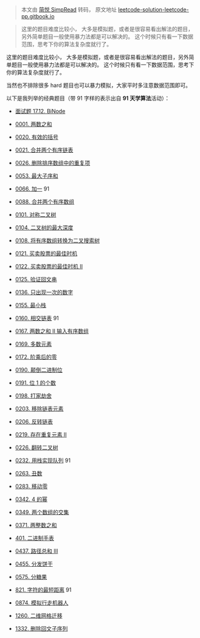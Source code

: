 > 本文由 [简悦 SimpRead](http://ksria.com/simpread/) 转码， 原文地址 [leetcode-solution-leetcode-pp.gitbook.io](https://leetcode-solution-leetcode-pp.gitbook.io/leetcode-solution/easy)

> 这里的题目难度比较小， 大多是模拟题，或者是很容易看出解法的题目，另外简单题目一般使用暴力法都是可以解决的。 这个时候只有看一下数据范围，思考下你的算法复杂度就行了。

这里的题目难度比较小， 大多是模拟题，或者是很容易看出解法的题目，另外简单题目一般使用暴力法都是可以解决的。 这个时候只有看一下数据范围，思考下你的算法复杂度就行了。

当然也不排除很多 hard 题目也可以暴力模拟，大家平时多注意数据范围即可。

以下是我列举的经典题目（带 91 字样的表示出自 **91 天学算法**活动）：

*   ​[面试题 17.12. BiNode](https://leetcode-solution-leetcode-pp.gitbook.io/leetcode-solution/easy/binode-lcci)​
    
*   ​[0001. 两数之和](https://leetcode-solution-leetcode-pp.gitbook.io/leetcode-solution/easy/1.two-sum)​
    
*   ​[0020. 有效的括号](https://leetcode-solution-leetcode-pp.gitbook.io/leetcode-solution/easy/20.valid-parentheses)​
    
*   ​[0021. 合并两个有序链表](https://leetcode-solution-leetcode-pp.gitbook.io/leetcode-solution/easy/21.merge-two-sorted-lists)​
    
*   ​[0026. 删除排序数组中的重复项](https://leetcode-solution-leetcode-pp.gitbook.io/leetcode-solution/easy/26.remove-duplicates-from-sorted-array)​
    
*   ​[0053. 最大子序和](https://leetcode-solution-leetcode-pp.gitbook.io/leetcode-solution/easy/53.maximum-sum-subarray-cn)​
    
*   ​[0066. 加一](https://leetcode-solution-leetcode-pp.gitbook.io/leetcode-solution/easy/66.plus-one) 91
    
*   ​[0088. 合并两个有序数组](https://leetcode-solution-leetcode-pp.gitbook.io/leetcode-solution/easy/88.merge-sorted-array)​
    
*   ​[0101. 对称二叉树](https://leetcode-solution-leetcode-pp.gitbook.io/leetcode-solution/easy/101.symmetric-tree)​
    
*   ​[0104. 二叉树的最大深度](https://leetcode-solution-leetcode-pp.gitbook.io/leetcode-solution/easy/104.maximum-depth-of-binary-tree)​
    
*   ​[0108. 将有序数组转换为二叉搜索树](https://leetcode-solution-leetcode-pp.gitbook.io/leetcode-solution/easy/108.convert-sorted-array-to-binary-search-tree)​
    
*   ​[0121. 买卖股票的最佳时机](https://leetcode-solution-leetcode-pp.gitbook.io/leetcode-solution/easy/121.best-time-to-buy-and-sell-stock)​
    
*   ​[0122. 买卖股票的最佳时机 II](https://leetcode-solution-leetcode-pp.gitbook.io/leetcode-solution/easy/122.best-time-to-buy-and-sell-stock-ii)​
    
*   ​[0125. 验证回文串](https://leetcode-solution-leetcode-pp.gitbook.io/leetcode-solution/easy/125.valid-palindrome)​
    
*   ​[0136. 只出现一次的数字](https://leetcode-solution-leetcode-pp.gitbook.io/leetcode-solution/easy/136.single-number)​
    
*   ​[0155. 最小栈](https://leetcode-solution-leetcode-pp.gitbook.io/leetcode-solution/easy/155.min-stack)​
    
*   ​[0160. 相交链表](https://leetcode-solution-leetcode-pp.gitbook.io/leetcode-solution/easy/160.intersection-of-two-linked-lists) 91
    
*   ​[0167. 两数之和 II 输入有序数组](https://leetcode-solution-leetcode-pp.gitbook.io/leetcode-solution/easy/167.two-sum-ii-input-array-is-sorted)​
    
*   ​[0169. 多数元素](https://leetcode-solution-leetcode-pp.gitbook.io/leetcode-solution/easy/169.majority-element)​
    
*   ​[0172. 阶乘后的零](https://leetcode-solution-leetcode-pp.gitbook.io/leetcode-solution/easy/172.factorial-trailing-zeroes)​
    
*   ​[0190. 颠倒二进制位](https://leetcode-solution-leetcode-pp.gitbook.io/leetcode-solution/easy/190.reverse-bits)​
    
*   ​[0191. 位 1 的个数](https://leetcode-solution-leetcode-pp.gitbook.io/leetcode-solution/easy/191.number-of-1-bits)​
    
*   ​[0198. 打家劫舍](https://leetcode-solution-leetcode-pp.gitbook.io/leetcode-solution/easy/198.house-robber)​
    
*   ​[0203. 移除链表元素](https://leetcode-solution-leetcode-pp.gitbook.io/leetcode-solution/easy/203.remove-linked-list-elements)​
    
*   ​[0206. 反转链表](https://leetcode-solution-leetcode-pp.gitbook.io/leetcode-solution/easy/206.reverse-linked-list)​
    
*   ​[0219. 存在重复元素 II](https://leetcode-solution-leetcode-pp.gitbook.io/leetcode-solution/easy/219.contains-duplicate-ii)​
    
*   ​[0226. 翻转二叉树](https://leetcode-solution-leetcode-pp.gitbook.io/leetcode-solution/easy/226.invert-binary-tree)​
    
*   ​[0232. 用栈实现队列](https://leetcode-solution-leetcode-pp.gitbook.io/leetcode-solution/easy/232.implement-queue-using-stacks) 91
    
*   ​[0263. 丑数](https://leetcode-solution-leetcode-pp.gitbook.io/leetcode-solution/easy/263.ugly-number)​
    
*   ​[0283. 移动零](https://leetcode-solution-leetcode-pp.gitbook.io/leetcode-solution/easy/283.move-zeroes)​
    
*   ​[0342. 4 的幂](https://leetcode-solution-leetcode-pp.gitbook.io/leetcode-solution/easy/342.power-of-four)​
    
*   ​[0349. 两个数组的交集](https://leetcode-solution-leetcode-pp.gitbook.io/leetcode-solution/easy/349.intersection-of-two-arrays)​
    
*   ​[0371. 两整数之和](https://leetcode-solution-leetcode-pp.gitbook.io/leetcode-solution/easy/371.sum-of-two-integers)​
    
*   ​[401. 二进制手表](https://leetcode-solution-leetcode-pp.gitbook.io/leetcode-solution/easy/401.binary-watch)​
    
*   ​[0437. 路径总和 III](https://leetcode-solution-leetcode-pp.gitbook.io/leetcode-solution/easy/437.path-sum-iii)​
    
*   ​[0455. 分发饼干](https://leetcode-solution-leetcode-pp.gitbook.io/leetcode-solution/easy/455.assigncookies)​
    
*   ​[0575. 分糖果](https://leetcode-solution-leetcode-pp.gitbook.io/leetcode-solution/easy/575.distribute-candies)​
    
*   ​[821. 字符的最短距离](https://leetcode-solution-leetcode-pp.gitbook.io/leetcode-solution/easy/821.shortest-distance-to-a-character) 91
    
*   ​[0874. 模拟行走机器人](https://leetcode-solution-leetcode-pp.gitbook.io/leetcode-solution/easy/874.walking-robot-simulation)​
    
*   ​[1260. 二维网格迁移](https://leetcode-solution-leetcode-pp.gitbook.io/leetcode-solution/easy/1260.shift-2d-grid)​
    
*   ​[1332. 删除回文子序列](https://leetcode-solution-leetcode-pp.gitbook.io/leetcode-solution/easy/1332.remove-palindromic-subsequences)​